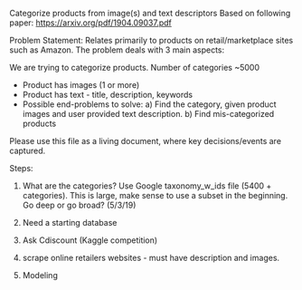 Categorize products from image(s) and text descriptors Based on following paper: https://arxiv.org/pdf/1904.09037.pdf

Problem Statement: Relates primarily to products on retail/marketplace sites such as Amazon. The problem deals with 3 main aspects:

We are trying to categorize products. Number of categories ~5000
* Product has images (1 or more)
* Product has text - title, description, keywords
* Possible end-problems to solve: a) Find the category, given product images and user provided text description. b) Find mis-categorized products

Please use this file as a living document, where key decisions/events are captured.

Steps:
1. What are the categories? 
Use Google taxonomy_w_ids file (5400 + categories). 
This is large, make sense to use a subset in the beginning. Go deep or go broad? (5/3/19)

2. Need a starting database
  1. Ask Cdiscount (Kaggle competition)
  2. scrape online retailers websites - must have description and images.

3. Modeling
